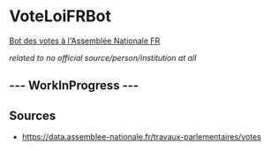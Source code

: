 # VoteLoiFRBot

[Bot des votes à l'Assemblée Nationale FR](https://twitter.com/VoteLoiFRBot)

*related to no official source/person/institution at all*

## --- WorkInProgress ---

## Sources

- https://data.assemblee-nationale.fr/travaux-parlementaires/votes